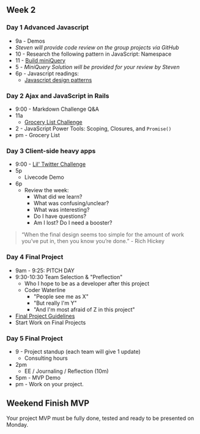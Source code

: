 ## Week 2

### Day 1 Advanced Javascript

- 9a - Demos
- _Steven will provide code review on the group projects via GitHub_
- 10 - Research the following pattern in JavaScript: Namespace
- 11 - [Build miniQuery](../../../../miniQuery-challenge)
- 5 - _MiniQuery Solution will be provided for your review by Steven_
- 6p - Javascript readings:
  - [Javascript design patterns](http://addyosmani.com/resources/essentialjsdesignpatterns/book/)

### Day 2 Ajax and JavaScript in Rails
- 9:00 - Markdown Challenge Q&A
- 11a 
   - [Grocery List Challenge](../../../../behavior-drill-grocery-list-challenge)
- 2 - JavaScript Power Tools: Scoping, Closures, and `Promise()`
- pm - Grocery List

### Day 3 Client-side heavy apps

- 9:00 - [Lil' Twitter Challenge](../../../../lil-twitter-challenge)
- 5p
     - Livecode Demo
- 6p
  - Review the week:
    - What did we learn?
    - What was confusing/unclear?
    - What was interesting?
    - Do I have questions?
    - Am I lost? Do I need a booster?


> “When the final design seems too simple for the amount of work you’ve put in, then you know you’re done.” - Rich Hickey

### Day 4 Final Project

- 9am - 9:25: PITCH DAY
- 9:30-10:30 Team Selection &amp; "Preflection"
   - Who I hope to be as a developer after this project
   - Coder Waterline
      - "People see me as X"
      - "But really I'm Y"
      - "And I'm most afraid of Z in this project"
- [Final Project Guidelines](./final_project_guidelines.md)
- Start Work on Final Projects

### Day 5 Final Project

- 9 - Project standup (each team will give 1 update)
  - Consulting hours
- 2pm
   - EE / Journaling / Reflection (10m)
- 5pm - MVP Demo
- pm - Work on your project.

## Weekend Finish MVP

Your project MVP must be fully done, tested and ready to be presented on Monday.
